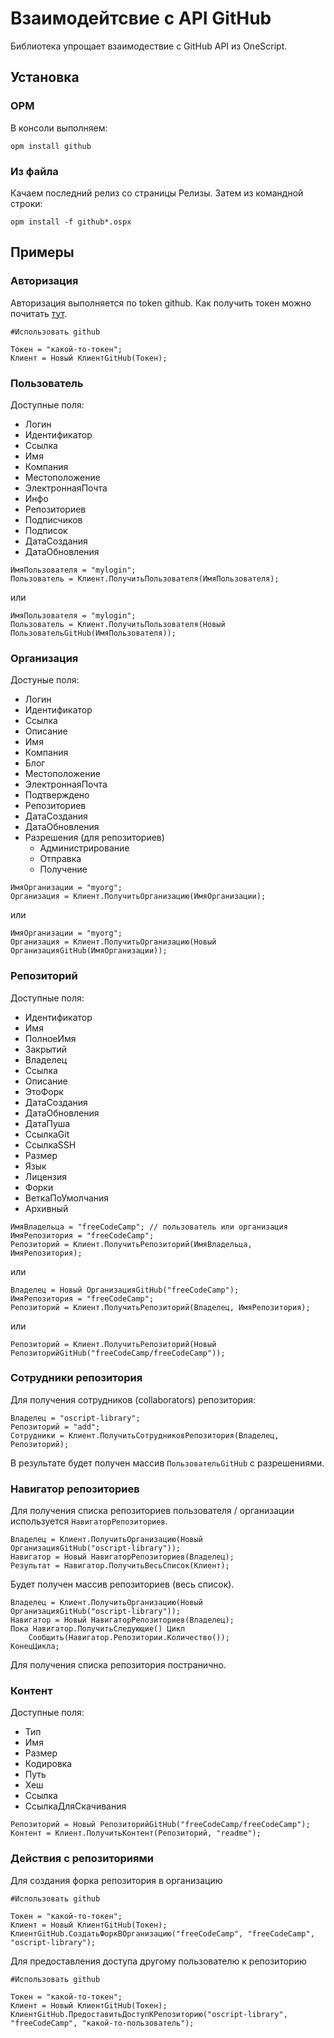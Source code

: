 # Взаимодейтсвие с API GitHub

Библиотека упрощает взаимодествие с GitHub API из OneScript.

## Установка

### OPM

В консоли выполняем:
```
opm install github
```
### Из файла

Качаем последний релиз со страницы Релизы. Затем из командной строки:
```
opm install -f github*.ospx
```

## Примеры

### Авторизация

Авторизация выполняется по token github. Как получить токен можно почитать [тут](https://github.com/settings/tokens).

```bsl
#Использовать github

Токен = "какой-то-токен";
Клиент = Новый КлиентGitHub(Токен);
```

### Пользователь

Доступные поля:
* Логин
* Идентификатор
* Ссылка
* Имя
* Компания
* Местоположение
* ЭлектроннаяПочта
* Инфо
* Репозиториев
* Подписчиков
* Подписок
* ДатаСоздания
* ДатаОбновления


```bsl
ИмяПользователя = "mylogin";
Пользователь = Клиент.ПолучитьПользователя(ИмяПользователя);
```
или
```bsl
ИмяПользователя = "mylogin";
Пользователь = Клиент.ПолучитьПользователя(Новый ПользовательGitHub(ИмяПользователя));
```

### Организация

Достуные поля:
* Логин
* Идентификатор
* Ссылка
* Описание
* Имя
* Компания
* Блог
* Местоположение
* ЭлектроннаяПочта
* Подтверждено
* Репозиториев
* ДатаСоздания
* ДатаОбновления
* Разрешения (для репозиториев)
    - Администрирование
    - Отправка
    - Получение

```bsl
ИмяОрганизации = "myorg";
Организация = Клиент.ПолучитьОрганизацию(ИмяОрганизации);
```
или
```bsl
ИмяОрганизации = "myorg";
Организация = Клиент.ПолучитьОрганизацию(Новый ОрганизацияGitHub(ИмяОрганизации));
```

### Репозиторий

Доступные поля:
* Идентификатор
* Имя
* ПолноеИмя
* Закрытий
* Владелец
* Ссылка
* Описание
* ЭтоФорк
* ДатаСоздания
* ДатаОбновления
* ДатаПуша
* СсылкаGit
* СсылкаSSH
* Размер
* Язык
* Лицензия
* Форки
* ВеткаПоУмолчания
* Архивный

```bsl
ИмяВладельца = "freeCodeCamp"; // пользователь или организация
ИмяРепозитория = "freeCodeCamp";
Репозиторий = Клиент.ПолучитьРепозиторий(ИмяВладельца, ИмяРепозитория);
```
или
```bsl
Владелец = Новый ОрганизацияGitHub("freeCodeCamp");
ИмяРепозитория = "freeCodeCamp";
Репозиторий = Клиент.ПолучитьРепозиторий(Владелец, ИмяРепозитория);
```
или
```bsl
Репозиторий = Клиент.ПолучитьРепозиторий(Новый РепозиторийGitHub("freeCodeCamp/freeCodeCamp"));
```

### Сотрудники репозитория

Для получения сотрудников (collaborators) репозитория:

```bsl
Владелец = "oscript-library";
Репозиторий = "add";
Сотрудники = Клиент.ПолучитьСотрудниковРепозитория(Владелец, Репозиторий);
```

В результате будет получен массив `ПользовательGitHub` с разрешениями.

### Навигатор репозиториев

Для получения списка репозиториев пользователя / организации используется `НавигаторРепозиториев`.

```bsl
Владелец = Клиент.ПолучитьОрганизацию(Новый ОрганизацияGitHub("oscript-library"));
Навигатор = Новый НавигаторРепозиториев(Владелец);
Результат = Навигатор.ПолучитьВесьСписок(Клиент);
```
Будет получен массив репозиториев (весь список).

```bsl
Владелец = Клиент.ПолучитьОрганизацию(Новый ОрганизацияGitHub("oscript-library"));
Навигатор = Новый НавигаторРепозиториев(Владелец);
Пока Навигатор.ПолучитьСледующие() Цикл
    Сообщить(Навигатор.Репозитории.Количество());
КонецЦикла;
```

Для получения списка репозитория постранично.

### Контент

Доступные поля:
* Тип
* Имя
* Размер
* Кодировка
* Путь
* Хеш
* Ссылка
* СсылкаДляСкачивания

```bsl
Репозиторий = Новый РепозиторийGitHub("freeCodeCamp/freeCodeCamp");
Контент = Клиент.ПолучитьКонтент(Репозиторий, "readme");
```

### Действия с репозиториями

Для создания форка репозитория в организацию

```bsl
#Использовать github

Токен = "какой-то-токен";
Клиент = Новый КлиентGitHub(Токен);
КлиентGitHub.СоздатьФоркВОрганизацию("freeCodeCamp", "freeCodeCamp", "oscript-library");
```

Для предоставления доступа другому пользователю к репозиторию

```bsl
#Использовать github

Токен = "какой-то-токен";
Клиент = Новый КлиентGitHub(Токен);
КлиентGitHub.ПредоставитьДоступКРепозиторию("oscript-library", "freeCodeCamp", "какой-то-пользователь");
```





